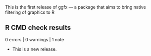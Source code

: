 This is the first release of ggfx — a package that aims to bring native 
filtering of graphics to R

## R CMD check results

0 errors | 0 warnings | 1 note

* This is a new release.
